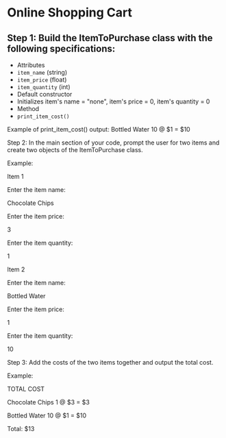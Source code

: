 # Online Shopping Cart


## Step 1: Build the ItemToPurchase class with the following specifications:

- Attributes
- `item_name` (string)
- `item_price` (float)
- `item_quantity` (int)
- Default constructor
- Initializes item's name = "none", item's price = 0, item's quantity = 0
- Method
- `print_item_cost()`

Example of print_item_cost() output:
Bottled Water 10 @ $1 = $10


Step 2: In the main section of your code, prompt the user for two items and create two objects of the ItemToPurchase class.

Example:

Item 1

Enter the item name:

Chocolate Chips

Enter the item price:

3

Enter the item quantity:

1

Item 2

Enter the item name:

Bottled Water

Enter the item price:

1

Enter the item quantity:

10


Step 3: Add the costs of the two items together and output the total cost.

Example:

TOTAL COST

Chocolate Chips 1 @ $3 = $3

Bottled Water 10 @ $1 = $10

Total: $13

